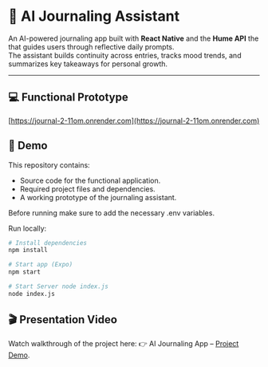 # 📓 AI Journaling Assistant

An AI-powered journaling app built with **React Native** and the **Hume API**  the  that guides users through reflective daily prompts.  
The assistant builds continuity across entries, tracks mood trends, and summarizes key takeaways for personal growth.  

---
## 💻 Functional Prototype 
[https://journal-2-11om.onrender.com](https://journal-2-11om.onrender.com)

## 🚀 Demo 
This repository contains:  
- Source code for the functional application.  
- Required project files and dependencies.  
- A working prototype of the journaling assistant.

Before running make sure to add the necessary .env variables. 

Run locally:
```bash
# Install dependencies
npm install

# Start app (Expo)
npm start

# Start Server node index.js
node index.js
```
## 🎬 Presentation Video

Watch walkthrough of the project here:
👉 AI Journaling App – [Project Demo](https://www.youtube.com/watch?v=BEo1OmsmeAM).

